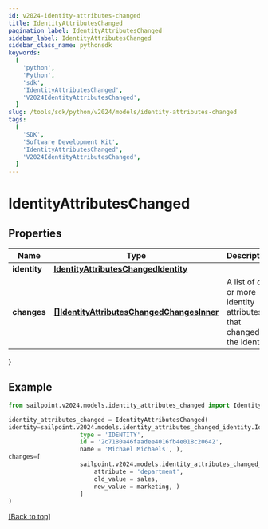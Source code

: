 ```yaml
---
id: v2024-identity-attributes-changed
title: IdentityAttributesChanged
pagination_label: IdentityAttributesChanged
sidebar_label: IdentityAttributesChanged
sidebar_class_name: pythonsdk
keywords:
  [
    'python',
    'Python',
    'sdk',
    'IdentityAttributesChanged',
    'V2024IdentityAttributesChanged',
  ]
slug: /tools/sdk/python/v2024/models/identity-attributes-changed
tags:
  [
    'SDK',
    'Software Development Kit',
    'IdentityAttributesChanged',
    'V2024IdentityAttributesChanged',
  ]
---
```


# IdentityAttributesChanged

## Properties

| Name | Type | Description | Notes |
| --- | --- | --- | --- |
| **identity** | [**IdentityAttributesChangedIdentity**](identity-attributes-changed-identity) |  | [required] |
| **changes** | [**[]IdentityAttributesChangedChangesInner**](identity-attributes-changed-changes-inner) | A list of one or more identity attributes that changed on the identity. | [required] |

}

## Example

```python
from sailpoint.v2024.models.identity_attributes_changed import IdentityAttributesChanged

identity_attributes_changed = IdentityAttributesChanged(
identity=sailpoint.v2024.models.identity_attributes_changed_identity.IdentityAttributesChanged_identity(
                    type = 'IDENTITY',
                    id = '2c7180a46faadee4016fb4e018c20642',
                    name = 'Michael Michaels', ),
changes=[
                    sailpoint.v2024.models.identity_attributes_changed_changes_inner.IdentityAttributesChanged_changes_inner(
                        attribute = 'department',
                        old_value = sales,
                        new_value = marketing, )
                    ]
)

```

[[Back to top]](#)
